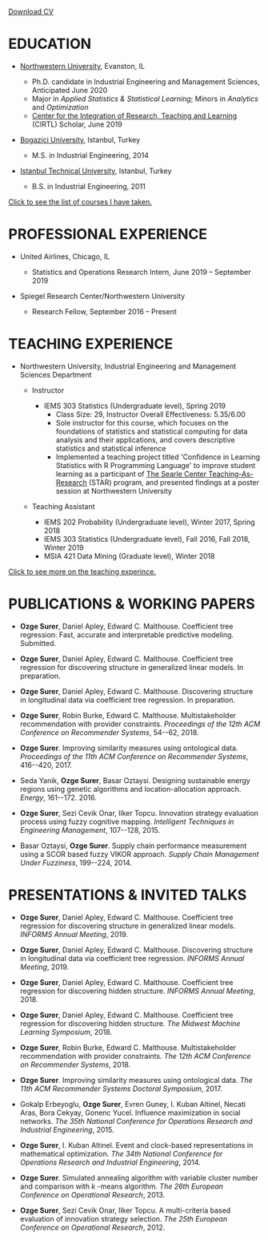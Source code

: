 ---
---


<a href="folder/CV_OzgeSurer.pdf#" class="download" title="Download CV as PDF">Download CV</a>			

# EDUCATION

* [Northwestern University](https://www.mccormick.northwestern.edu/industrial/), Evanston, IL
    + Ph.D. candidate in Industrial Engineering and Management Sciences, Anticipated June 2020
    + Major in *Applied Statistics & Statistical Learning*; Minors in *Analytics* and *Optimization*
    + [Center for the Integration of Research, Teaching and Learning](https://www.northwestern.edu/searle/initiatives/grad/cirtl/index.html) (CIRTL) Scholar, June 2019

* [Bogazici University](http://www.ie.boun.edu.tr), Istanbul, Turkey
    + M.S. in Industrial Engineering, 2014

* [Istanbul Technical University](https://isl.itu.edu.tr/en/academics/departments/industrial-engineering), Istanbul, Turkey
    + B.S. in Industrial Engineering, 2011

[Click to see the list of courses I have taken.](courses.html)

# PROFESSIONAL EXPERIENCE

* United Airlines, Chicago, IL
    + Statistics and Operations Research Intern, June 2019 – September 2019

* Spiegel Research Center/Northwestern University
    + Research Fellow, September 2016 – Present

# TEACHING EXPERIENCE

* Northwestern University, Industrial Engineering and Management Sciences Department
    + Instructor
        - IEMS 303 Statistics (Undergraduate level), Spring 2019
            - Class Size: 29, Instructor Overall Effectiveness: 5.35/6.00
            - Sole instructor for this course, which focuses on the foundations of statistics and statistical computing for data
analysis and their applications, and covers descriptive statistics and statistical inference
            - Implemented a teaching project titled 'Confidence in Learning Statistics with R Programming Language' to improve student learning as a participant of [The Searle Center Teaching-As-Research](https://www.northwestern.edu/searle/initiatives/grad/cirtl/searle-teaching-as-research-program/index.html) (STAR) program, and presented findings at a poster session at Northwestern University

    + Teaching Assistant
        - IEMS 202 Probability (Undergraduate level), Winter 2017, Spring 2018
        - IEMS 303 Statistics (Undergraduate level), Fall 2016, Fall 2018, Winter 2019
        - MSIA 421 Data Mining (Graduate level), Winter 2018

[Click to see more on the teaching experince.](teaching.html)

# PUBLICATIONS & WORKING PAPERS

* **Ozge Surer**, Daniel Apley, Edward C. Malthouse. Coefficient tree regression:  Fast, accurate and interpretable predictive modeling. Submitted.

* **Ozge Surer**, Daniel Apley, Edward C. Malthouse. Coefficient tree regression for discovering structure in generalized linear models. In preparation.

* **Ozge Surer**, Daniel Apley, Edward C. Malthouse. Discovering structure in longitudinal data via coefficient tree regression. In preparation.

* **Ozge Surer**, Robin Burke, Edward C. Malthouse. Multistakeholder recommendation with provider constraints. *Proceedings of the 12th ACM Conference on Recommender Systems*, 54--62, 2018.

* **Ozge Surer**. Improving similarity measures using ontological data. *Proceedings of the 11th ACM Conference on Recommender Systems*, 416--420, 2017.

* Seda Yanik, **Ozge Surer**, Basar Oztaysi. Designing sustainable energy regions using genetic algorithms and location-allocation approach. *Energy*, 161--172. 2016.

* **Ozge Surer**, Sezi Cevik Onar, Ilker Topcu. Innovation strategy evaluation process using fuzzy cognitive mapping. *Intelligent Techniques in Engineering Management*, 107--128, 2015.

* Basar Oztaysi, **Ozge Surer**. Supply chain performance measurement using a SCOR based fuzzy VIKOR approach. *Supply Chain Management Under Fuzziness*, 199--224, 2014.

# PRESENTATIONS & INVITED TALKS

* **Ozge Surer**, Daniel Apley, Edward C. Malthouse. Coefficient tree regression for discovering structure in generalized linear models. *INFORMS Annual Meeting*, 2019.

* **Ozge Surer**, Daniel Apley, Edward C. Malthouse. Discovering structure in longitudinal data via coefficient tree regression. *INFORMS Annual Meeting*, 2019.

* **Ozge Surer**, Daniel Apley, Edward C. Malthouse. Coefficient tree regression for discovering hidden structure. *INFORMS Annual Meeting*, 2018.

* **Ozge Surer**, Daniel Apley, Edward C. Malthouse. Coefficient tree regression for discovering hidden structure. *The Midwest Machine Learning Symposium*, 2018.

* **Ozge Surer**, Robin Burke, Edward C. Malthouse. Multistakeholder recommendation with provider constraints. *The 12th ACM Conference on Recommender Systems*, 2018.

* **Ozge Surer**. Improving similarity measures using ontological data. *The 11th ACM Recommender Systems Doctoral Symposium*, 2017.

* Gokalp Erbeyoglu, **Ozge Surer**, Evren Guney, I. Kuban Altinel, Necati Aras, Bora Cekyay, Gonenc Yucel. Influence maximization in social networks. *The 35th National Conference for Operations Research and Industrial Engineering*, 2015.

* **Ozge Surer**, I. Kuban Altinel. Event and clock-based representations in mathematical optimization. *The 34th National Conference for Operations Research and Industrial Engineering*, 2014.

* **Ozge Surer**. Simulated annealing algorithm with variable cluster number and comparison with $k$ -means algorithm. *The 26th European Conference on Operational Research*, 2013.

* **Ozge Surer**, Sezi Cevik Onar, Ilker Topcu. A multi-criteria based evaluation of innovation strategy selection. *The 25th European Conference on Operational Research*, 2012.
